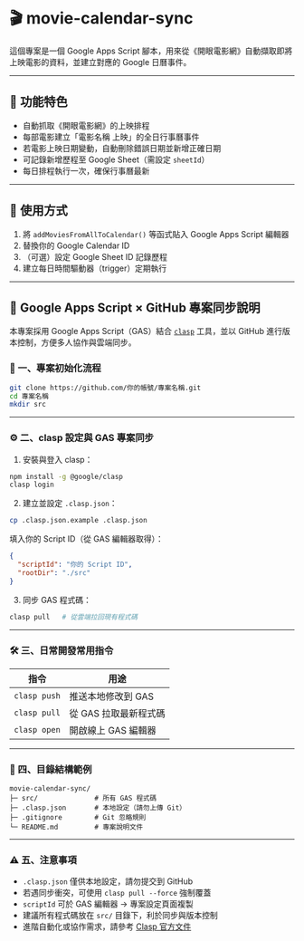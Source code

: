 # 🎬 movie-calendar-sync

這個專案是一個 Google Apps Script 腳本，用來從《開眼電影網》自動擷取即將上映電影的資料，並建立對應的 Google 日曆事件。

---

## 📌 功能特色

- 自動抓取《開眼電影網》的上映排程
- 每部電影建立「電影名稱 上映」的全日行事曆事件
- 若電影上映日期變動，自動刪除錯誤日期並新增正確日期
- 可記錄新增歷程至 Google Sheet（需設定 `sheetId`）
- 每日排程執行一次，確保行事曆最新

---

## 🚀 使用方式

1. 將 `addMoviesFromAllToCalendar()` 等函式貼入 Google Apps Script 編輯器
2. 替換你的 Google Calendar ID
3. （可選）設定 Google Sheet ID 記錄歷程
4. 建立每日時間驅動器（trigger）定期執行

---

## 🔄 Google Apps Script × GitHub 專案同步說明

本專案採用 Google Apps Script（GAS）結合 [`clasp`](https://github.com/google/clasp) 工具，並以 GitHub 進行版本控制，方便多人協作與雲端同步。

### 🧱 一、專案初始化流程

```bash
git clone https://github.com/你的帳號/專案名稱.git
cd 專案名稱
mkdir src

```

---

### ⚙️ 二、clasp 設定與 GAS 專案同步

1. 安裝與登入 clasp：
```bash
npm install -g @google/clasp
clasp login
```

2. 建立並設定 `.clasp.json`：
```bash
cp .clasp.json.example .clasp.json
```

填入你的 Script ID（從 GAS 編輯器取得）：
```json
{
  "scriptId": "你的 Script ID",
  "rootDir": "./src"
}
```

3. 同步 GAS 程式碼：
```bash
clasp pull   # 從雲端拉回現有程式碼
```

---

### 🛠️ 三、日常開發常用指令

| 指令           | 用途                          |
|----------------|-------------------------------|
| `clasp push`   | 推送本地修改到 GAS            |
| `clasp pull`   | 從 GAS 拉取最新程式碼         |
| `clasp open`   | 開啟線上 GAS 編輯器           |

---

### 📁 四、目錄結構範例

```
movie-calendar-sync/
├─ src/              # 所有 GAS 程式碼
├─ .clasp.json       # 本地設定（請勿上傳 Git）
├─ .gitignore        # Git 忽略規則
└─ README.md         # 專案說明文件
```

---

### ⚠️ 五、注意事項

- `.clasp.json` 僅供本地設定，請勿提交到 GitHub
- 若遇同步衝突，可使用 `clasp pull --force` 強制覆蓋
- `scriptId` 可於 GAS 編輯器 → 專案設定頁面複製
- 建議所有程式碼放在 `src/` 目錄下，利於同步與版本控制
- 進階自動化或協作需求，請參考 [Clasp 官方文件](https://github.com/google/clasp)

